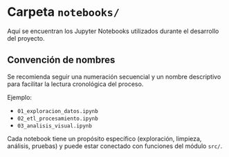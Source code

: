 # Carpeta `notebooks/`

Aquí se encuentran los Jupyter Notebooks utilizados durante el desarrollo del proyecto.

## Convención de nombres

Se recomienda seguir una numeración secuencial y un nombre descriptivo para facilitar la lectura cronológica del proceso.

Ejemplo:
- `01_exploracion_datos.ipynb`
- `02_etl_procesamiento.ipynb`
- `03_analisis_visual.ipynb`

Cada notebook tiene un propósito específico (exploración, limpieza, análisis, pruebas) y puede estar conectado con funciones del módulo `src/`.
